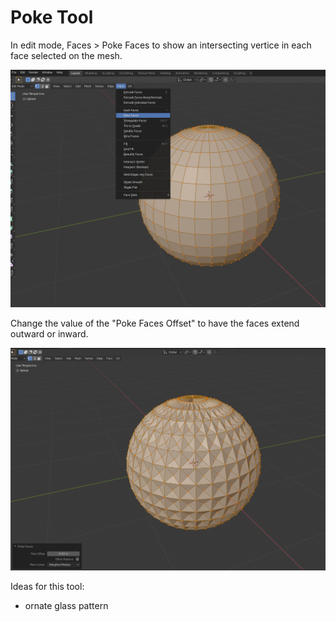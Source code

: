 # Poke Tool

In edit mode, Faces &gt; Poke Faces to show an intersecting vertice in each face selected on the mesh.

![](../../../.gitbook/assets/image%20%2821%29.png)

Change the value of the "Poke Faces Offset" to have the faces extend outward or inward.

![](../../../.gitbook/assets/image%20%2817%29.png)

Ideas for this tool:

* ornate glass pattern

